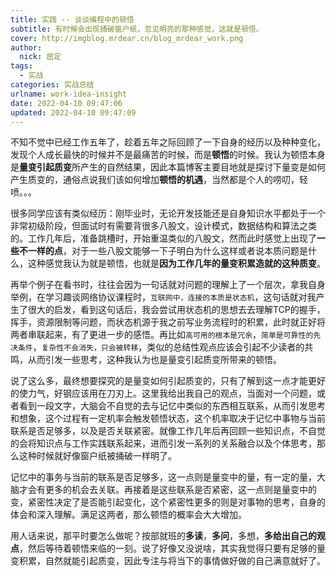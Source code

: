```yaml
---
title: 实践 -- 谈谈编程中的顿悟
subtitle: 有时候会出现捅破窗户纸，忽见明亮的那种感觉，这就是顿悟。
cover: http://imgblog.mrdear.cn/blog_mrdear_work.png
author: 
  nick: 屈定
tags:
  - 实战
categories: 实战总结
urlname: work-idea-insight
date: 2022-04-10 09:47:06
updated: 2022-04-10 09:47:09
---
```


不知不觉中已经工作五年了，趁着五年之际回顾了一下自身的经历以及种种变化，发现个人成长最快的时候并不是最痛苦的时候，而是**顿悟**的时候。我认为顿悟本身是**量变引起质变**所产生的自然结果，因此本篇博客主要目地就是探讨下量变是如何产生质变的，通俗点说我们该如何增加**顿悟的机遇**，当然都是个人的唠叨，轻喷。。。

很多同学应该有类似经历：刚毕业时，无论开发技能还是自身知识水平都处于一个非常初级阶段，但面试时有需要背很多八股文，设计模式，数据结构和算法之类的。工作几年后，准备跳槽时，开始重温类似的八股文，然而此时感觉上出现了**一些不一样的点**，对于一些八股文能够一下子明白为什么这样或者说本质问题是什么，这种感觉我认为就是顿悟，也就是**因为工作几年的量变积累造就的这种质变**。

再举个例子在看书时，往往会因为一句话就对问题的理解上了一个层次，拿我自身举例，在学习趣谈网络协议课程时，`互联网中，连接的本质是状态机`，这句话就对我产生了很大的启发，看到这句话后，我会尝试用状态机的思想去去理解TCP的握手，挥手，资源限制等问题，而状态机源于我之前写业务流程时的积累，此时就正好将两者串联起来，有了更进一步的感悟。再比如`高可用的根本是冗余`，`简单是可靠性的先决条件`，`复杂性不会消失，只会被转移`，类似的总结性观点应该会引起不少读者的共鸣，从而引发一些思考，这种我认为也是量变引起质变所带来的顿悟。

说了这么多，最终想要探究的是量变如何引起质变的，只有了解到这一点才能更好的使力气，好钢应该用在刀刃上。这里我给出我自己的观点，当面对一个问题，或者看到一段文字，大脑会不自觉的去与记忆中类似的东西相互联系，从而引发思考和想象，这个过程有一定机率会触发顿悟状态，这个机率取决于记忆中事物与当前联系是否足够多，以及是否关联紧密。就像工作几年后再回顾一些知识点，不自觉的会将知识点与工作实践联系起来，进而引发一系列的关系融合以及个体思考，那么这种时候就好像窗户纸被捅破一样明了。

记忆中的事务与当前的联系是否足够多，这一点则是量变中的量，有一定的量，大脑才会有更多的机会去关联。再接着是这些联系是否紧密，这一点则是量变中的变，紧密性决定了是否能引起变化，这个紧密性更多的则是对事物的思考，自身的体会和深入理解。满足这两者，那么顿悟的概率会大大增加。

用人话来说，那平时要怎么做呢？按部就班的**多读**，**多问**，多想，**多给出自己的观点**，然后等待着顿悟来临的一刻。说了好像又没说啥，其实我觉得只要有足够的量变积累，自然就能引起质变，因此专注与将当下的事情做好做的自己满意就好了。